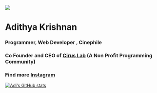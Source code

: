 
<img src="https://github.com/fal3n-4ngel/fal3n-4ngel/blob/main/intro.png">

# Adithya Krishnan

### Programmer, Web Developer , Cinephile
### Co Founder and CEO of [Cirus Lab](https://github.com/orgs/CIRUS-LAB) (A Non Profit Programming Community)
### Find more [Instagram](https://www.instagram.com/fal3n.4ngel?utm_medium=copy_link)


[![Adi's GitHub stats](https://github-readme-stats.vercel.app/api?username=fal3n-4ngel)](https://github.com/anuraghazra/github-readme-stats)

